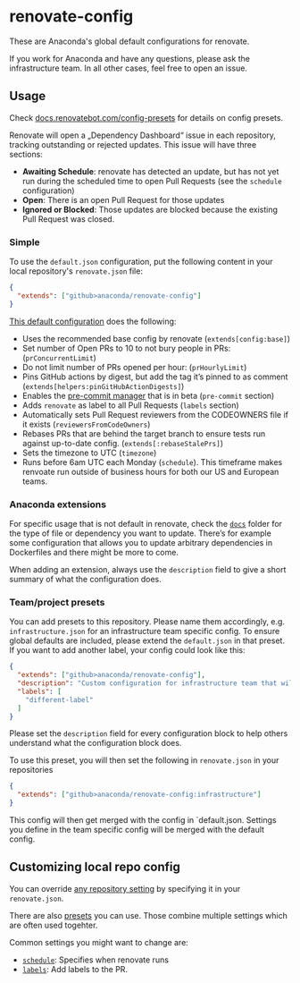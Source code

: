 # renovate-config

These are Anaconda's global default configurations for renovate.

If you work for Anaconda and have any questions, please ask the infrastructure team. In all other cases, feel free to open an issue.

## Usage

Check [docs.renovatebot.com/config-presets](https://docs.renovatebot.com/config-presets/) for details on config presets.

Renovate will open a „Dependency Dashboard“ issue in each repository, tracking outstanding or rejected updates. This issue will have three sections:

* **Awaiting Schedule**: renovate has detected an update, but has not yet run during the scheduled time to open Pull Requests (see the `schedule` configuration)
* **Open**: There is an open Pull Request for those updates
* **Ignored or Blocked**: Those updates are blocked because the existing Pull Request was closed.

### Simple

To use the `default.json` configuration, put the following content in your local repository's `renovate.json` file:

```json
{
  "extends": ["github>anaconda/renovate-config"]
}
```

[This default configuration](default.json) does the following:

* Uses the recommended base config by renovate (`extends[config:base]`)
* Set number of Open PRs to 10 to not bury people in PRs: (`prConcurrentLimit`)
* Do not limit number of PRs opened per hour: (`prHourlyLimit`)
* Pins GitHub actions by digest, but add the tag it’s pinned to as comment (`extends[helpers:pinGitHubActionDigests]`)
* Enables the [pre-commit manager](https://docs.renovatebot.com/modules/manager/pre-commit/) that is in beta (`pre-commit` section)
* Adds `renovate` as label to all Pull Requests (`labels` section)
* Automatically sets Pull Request reviewers from the CODEOWNERS file if it exists (`reviewersFromCodeOwners`)
* Rebases PRs that are behind the target branch to ensure tests run against up-to-date config. (`extends[:rebaseStalePrs]`)
* Sets the timezone to UTC (`timezone`)
* Runs before 6am UTC each Monday (`schedule`). This timeframe makes renvoate run outside of business hours for both our US and European teams.

### Anaconda extensions

For specific usage that is not default in renovate, check the [`docs`](docs) folder for the type of file or dependency you want to update.
There’s for example some configuration that allows you to update arbitrary dependencies in Dockerfiles and there might be more to come.

When adding an extension, always use the `description` field to give a short summary of what the configuration does.

### Team/project presets

You can add presets to this repository. Please name them accordingly, e.g. `infrastructure.json` for an infrastructure team specific config. To ensure global defaults are included, please extend the `default.json` in that preset. If you want to add another label, your config could look like this:

```json
{
  "extends": ["github>anaconda/renovate-config"],
  "description": "Custom configuration for infrastructure team that will add other labels then the default",
  "labels": [
    "different-label"
  ]
}
```

Please set the `description` field for every configuration block to help others understand what the configuration block does.

To use this preset, you will then set the following in `renovate.json` in your repositories

```json
{
  "extends": ["github>anaconda/renovate-config:infrastructure"]
}
```

This config will then get merged with the config in `default.json. Settings you define in the team specific config will be merged with the default config.

## Customizing local repo config

You can override [any repository setting](https://docs.renovatebot.com/configuration-options/) by specifying it in your `renovate.json`.

There are also [presets](https://docs.renovatebot.com/presets-default/) you can use. Those combine multiple settings which are often used togehter.

Common settings you might want to change are:

* [`schedule`](https://docs.renovatebot.com/configuration-options/#schedule): Specifies when renovate runs
* [`labels`](https://docs.renovatebot.com/configuration-options/#labels): Add labels to the PR.
